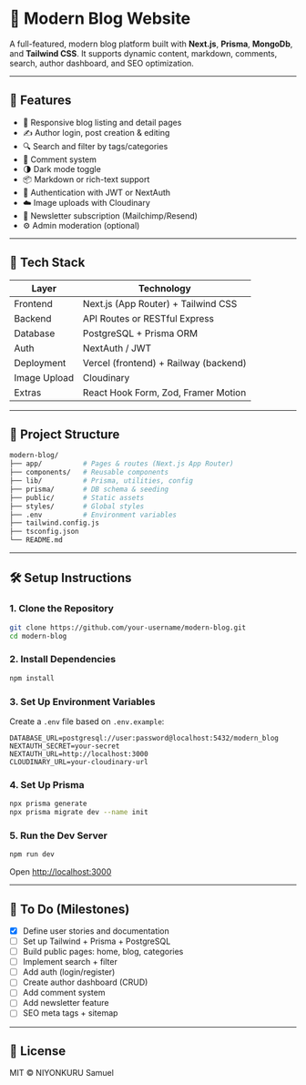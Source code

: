 # 📝 Modern Blog Website

A full-featured, modern blog platform built with **Next.js**, **Prisma**, **MongoDb**, and **Tailwind CSS**. It supports dynamic content, markdown, comments, search, author dashboard, and SEO optimization.

---

## 🚀 Features

- 📰 Responsive blog listing and detail pages
- ✍️ Author login, post creation & editing
- 🔍 Search and filter by tags/categories
- 💬 Comment system
- 🌗 Dark mode toggle
- 📦 Markdown or rich-text support
- 🔐 Authentication with JWT or NextAuth
- ☁️ Image uploads with Cloudinary
- 📧 Newsletter subscription (Mailchimp/Resend)
- ⚙️ Admin moderation (optional)

---

## 🧱 Tech Stack

| Layer        | Technology                          |
|--------------|--------------------------------------|
| Frontend     | Next.js (App Router) + Tailwind CSS  |
| Backend      | API Routes or RESTful Express        |
| Database     | PostgreSQL + Prisma ORM              |
| Auth         | NextAuth / JWT                       |
| Deployment   | Vercel (frontend) + Railway (backend)|
| Image Upload | Cloudinary                           |
| Extras       | React Hook Form, Zod, Framer Motion  |

---

## 📂 Project Structure

```bash
modern-blog/
├── app/          # Pages & routes (Next.js App Router)
├── components/   # Reusable components
├── lib/          # Prisma, utilities, config
├── prisma/       # DB schema & seeding
├── public/       # Static assets
├── styles/       # Global styles
├── .env          # Environment variables
├── tailwind.config.js
├── tsconfig.json
└── README.md
````

---

## 🛠️ Setup Instructions

### 1. Clone the Repository

```bash
git clone https://github.com/your-username/modern-blog.git
cd modern-blog
```

### 2. Install Dependencies

```bash
npm install
```

### 3. Set Up Environment Variables

Create a `.env` file based on `.env.example`:

```env
DATABASE_URL=postgresql://user:password@localhost:5432/modern_blog
NEXTAUTH_SECRET=your-secret
NEXTAUTH_URL=http://localhost:3000
CLOUDINARY_URL=your-cloudinary-url
```

### 4. Set Up Prisma

```bash
npx prisma generate
npx prisma migrate dev --name init
```

### 5. Run the Dev Server

```bash
npm run dev
```

Open [http://localhost:3000](http://localhost:3000)

---

## 📌 To Do (Milestones)

* [x] Define user stories and documentation
* [ ] Set up Tailwind + Prisma + PostgreSQL
* [ ] Build public pages: home, blog, categories
* [ ] Implement search + filter
* [ ] Add auth (login/register)
* [ ] Create author dashboard (CRUD)
* [ ] Add comment system
* [ ] Add newsletter feature
* [ ] SEO meta tags + sitemap

---

## 📜 License

MIT © NIYONKURU Samuel
